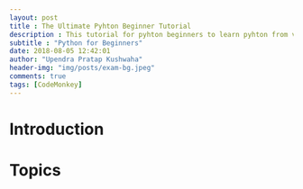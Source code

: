 ```yaml
---
layout: post
title : The Ultimate Pyhton Beginner Tutorial
description : This tutorial for pyhton beginners to learn pyhton from very scrach and convered only basics.
subtitle : "Python for Beginners"
date: 2018-08-05 12:42:01
author: "Upendra Pratap Kushwaha"
header-img: "img/posts/exam-bg.jpeg"
comments: true
tags: [CodeMonkey]
---
```


# Introduction

# Topics
